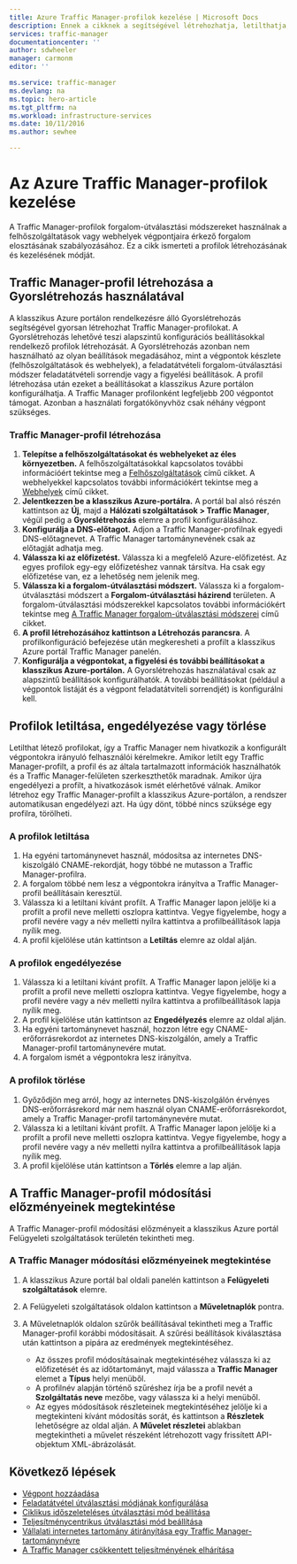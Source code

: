 ```yaml
---
title: Azure Traffic Manager-profilok kezelése | Microsoft Docs
description: Ennek a cikknek a segítségével létrehozhatja, letilthatja, engedélyezheti, törölheti és megtekintheti az Azure Traffic Manager-profilok előzményeit.
services: traffic-manager
documentationcenter: ''
author: sdwheeler
manager: carmonm
editor: ''

ms.service: traffic-manager
ms.devlang: na
ms.topic: hero-article
ms.tgt_pltfrm: na
ms.workload: infrastructure-services
ms.date: 10/11/2016
ms.author: sewhee

---
```

# <a name="manage-an-azure-traffic-manager-profile"></a>Az Azure Traffic Manager-profilok kezelése
A Traffic Manager-profilok forgalom-útválasztási módszereket használnak a felhőszolgáltatások vagy webhelyek végpontjaira érkező forgalom elosztásának szabályozásához. Ez a cikk ismerteti a profilok létrehozásának és kezelésének módját.

## <a name="create-a-traffic-manager-profile-using-quick-create"></a>Traffic Manager-profil létrehozása a Gyorslétrehozás használatával
A klasszikus Azure portálon rendelkezésre álló Gyorslétrehozás segítségével gyorsan létrehozhat Traffic Manager-profilokat. A Gyorslétrehozás lehetővé teszi alapszintű konfigurációs beállításokkal rendelkező profilok létrehozását. A Gyorslétrehozás azonban nem használható az olyan beállítások megadásához, mint a végpontok készlete (felhőszolgáltatások és webhelyek), a feladatátvételi forgalom-útválasztási módszer feladatátvételi sorrendje vagy a figyelési beállítások. A profil létrehozása után ezeket a beállításokat a klasszikus Azure portálon konfigurálhatja. A Traffic Manager profilonként legfeljebb 200 végpontot támogat. Azonban a használati forgatókönyvhöz csak néhány végpont szükséges.

### <a name="to-create-a-traffic-manager-profile"></a>Traffic Manager-profil létrehozása
1. **Telepítse a felhőszolgáltatásokat és webhelyeket az éles környezetben.** A felhőszolgáltatásokkal kapcsolatos további információért tekintse meg a [Felhőszolgáltatások](http://go.microsoft.com/fwlink/p/?LinkId=314074) című cikket. A webhelyekkel kapcsolatos további információkért tekintse meg a [Webhelyek](http://go.microsoft.com/fwlink/p/?LinkId=393327) című cikket.
2. **Jelentkezzen be a klasszikus Azure-portálra.** A portál bal alsó részén kattintson az **Új**, majd a **Hálózati szolgáltatások > Traffic Manager**, végül pedig a **Gyorslétrehozás** elemre a profil konfigurálásához.
3. **Konfigurálja a DNS-előtagot.** Adjon a Traffic Manager-profilnak egyedi DNS-előtagnevet. A Traffic Manager tartománynevének csak az előtagját adhatja meg.
4. **Válassza ki az előfizetést.** Válassza ki a megfelelő Azure-előfizetést. Az egyes profilok egy-egy előfizetéshez vannak társítva. Ha csak egy előfizetése van, ez a lehetőség nem jelenik meg.
5. **Válassza ki a forgalom-útválasztási módszert.** Válassza ki a forgalom-útválasztási módszert a **Forgalom-útválasztási házirend** területen. A forgalom-útválasztási módszerekkel kapcsolatos további információkért tekintse meg [A Traffic Manager forgalom-útválasztási módszerei](traffic-manager-routing-methods.md) című cikket.
6. **A profil létrehozásához kattintson a Létrehozás parancsra**. A profilkonfiguráció befejezése után megkeresheti a profilt a klasszikus Azure portál Traffic Manager panelén.
7. **Konfigurálja a végpontokat, a figyelési és további beállításokat a klasszikus Azure-portálon.** A Gyorslétrehozás használatával csak az alapszintű beállítások konfigurálhatók. A további beállításokat (például a végpontok listáját és a végpont feladatátviteli sorrendjét) is konfigurálni kell.

## <a name="disable,-enable,-or-delete-a-profile"></a>Profilok letiltása, engedélyezése vagy törlése
Letilthat létező profilokat, így a Traffic Manager nem hivatkozik a konfigurált végpontokra irányuló felhasználói kérelmekre. Amikor letilt egy Traffic Manager-profilt, a profil és az általa tartalmazott információk használhatók és a Traffic Manager-felületen szerkeszthetők maradnak.  Amikor újra engedélyezi a profilt, a hivatkozások ismét elérhetővé válnak. Amikor létrehoz egy Traffic Manager-profilt a klasszikus Azure-portálon, a rendszer automatikusan engedélyezi azt. Ha úgy dönt, többé nincs szüksége egy profilra, törölheti.

### <a name="to-disable-a-profile"></a>A profilok letiltása
1. Ha egyéni tartománynevet használ, módosítsa az internetes DNS-kiszolgáló CNAME-rekordját, hogy többé ne mutasson a Traffic Manager-profilra.
2. A forgalom többé nem lesz a végpontokra irányítva a Traffic Manager-profil beállításain keresztül.
3. Válassza ki a letiltani kívánt profilt. A Traffic Manager lapon jelölje ki a profilt a profil neve melletti oszlopra kattintva. Vegye figyelembe, hogy a profil nevére vagy a név melletti nyílra kattintva a profilbeállítások lapja nyílik meg.
4. A profil kijelölése után kattintson a **Letiltás** elemre az oldal alján.

### <a name="to-enable-a-profile"></a>A profilok engedélyezése
1. Válassza ki a letiltani kívánt profilt. A Traffic Manager lapon jelölje ki a profilt a profil neve melletti oszlopra kattintva. Vegye figyelembe, hogy a profil nevére vagy a név melletti nyílra kattintva a profilbeállítások lapja nyílik meg.
2. A profil kijelölése után kattintson az **Engedélyezés** elemre az oldal alján.
3. Ha egyéni tartománynevet használ, hozzon létre egy CNAME-erőforrásrekordot az internetes DNS-kiszolgálón, amely a Traffic Manager-profil tartománynevére mutat.
4. A forgalom ismét a végpontokra lesz irányítva.

### <a name="to-delete-a-profile"></a>A profilok törlése
1. Győződjön meg arról, hogy az internetes DNS-kiszolgálón érvényes DNS-erőforrásrekord már nem használ olyan CNAME-erőforrásrekordot, amely a Traffic Manager-profil tartománynevére mutat.
2. Válassza ki a letiltani kívánt profilt. A Traffic Manager lapon jelölje ki a profilt a profil neve melletti oszlopra kattintva. Vegye figyelembe, hogy a profil nevére vagy a név melletti nyílra kattintva a profilbeállítások lapja nyílik meg.
3. A profil kijelölése után kattintson a **Törlés** elemre a lap alján.

## <a name="view-traffic-manager-profile-change-history"></a>A Traffic Manager-profil módosítási előzményeinek megtekintése
A Traffic Manager-profil módosítási előzményeit a klasszikus Azure portál Felügyeleti szolgáltatások területén tekintheti meg.

### <a name="to-view-your-traffic-manager-change-history"></a>A Traffic Manager módosítási előzményeinek megtekintése
1. A klasszikus Azure portál bal oldali panelén kattintson a **Felügyeleti szolgáltatások** elemre.
2. A Felügyeleti szolgáltatások oldalon kattintson a **Műveletnaplók** pontra.
3. A Műveletnaplók oldalon szűrők beállításával tekintheti meg a Traffic Manager-profil korábbi módosításait. A szűrési beállítások kiválasztása után kattintson a pipára az eredmények megtekintéséhez.
   
   * Az összes profil módosításainak megtekintéséhez válassza ki az előfizetését és az időtartományt, majd válassza a **Traffic Manager** elemet a **Típus** helyi menüből.
   * A profilnév alapján történő szűréshez írja be a profil nevét a **Szolgáltatás neve** mezőbe, vagy válassza ki a helyi menüből.
   * Az egyes módosítások részleteinek megtekintéséhez jelölje ki a megtekinteni kívánt módosítás sorát, és kattintson a **Részletek** lehetőségre az oldal alján. A **Művelet részletei** ablakban megtekintheti a művelet részeként létrehozott vagy frissített API-objektum XML-ábrázolását.

## <a name="next-steps"></a>Következő lépések
* [Végpont hozzáadása](traffic-manager-endpoints.md)
* [Feladatátvétel útválasztási módjának konfigurálása](traffic-manager-configure-failover-routing-method.md)
* [Ciklikus időszeleteléses útválasztási mód beállítása](traffic-manager-configure-round-robin-routing-method.md)
* [Teljesítménycentrikus útválasztási mód beállítása](traffic-manager-configure-performance-routing-method.md)
* [Vállalati internetes tartomány átirányítása egy Traffic Manager-tartománynévre](traffic-manager-point-internet-domain.md)
* [A Traffic Manager csökkentett teljesítményének elhárítása](traffic-manager-troubleshooting-degraded.md)

<!--HONumber=Oct16_HO3-->


